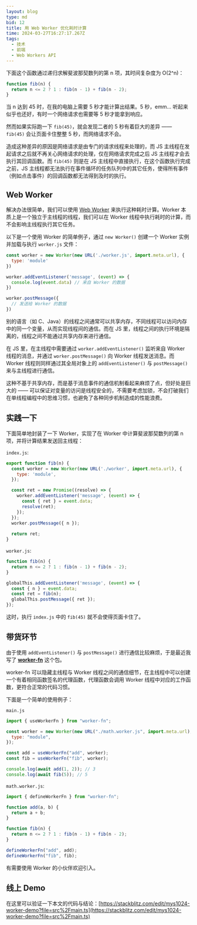 ```yaml
---
layout: blog
type: md
bid: 12
title: 用 Web Worker 优化耗时计算
time: 2024-03-27T16:27:17.267Z
tags:
  - 技术
  - 前端
  - Web Workers API
---
```


下面这个函数通过递归求解斐波那契数列的第 n 项，其时间复杂度为 O(2^n)：

```javascript
function fib(n) {
  return n <= 2 ? 1 : fib(n - 1) + fib(n - 2);
}
```

当 n 达到 45 时，在我的电脑上需要 5 秒才能计算出结果。5 秒，emm... 听起来似乎也还好，有时一个网络请求也需要等 5 秒才能拿到响应。

然而如果实际跑一下 `fib(45)`，就会发现二者的 5 秒有着巨大的差异 —— `fib(45)` 会让页面卡住整整 5 秒，而网络请求不会。

造成这种差异的原因是网络请求是由专门的请求线程来处理的，而 JS 主线程在发起请求之后就不再关心网络请求的处理，仅在网络请求完成之后 JS 主线程才会去执行其回调函数。而 `fib(45)` 则是在 JS 主线程中直接执行，在这个函数执行完成之前，JS 主线程都无法执行在事件循环的任务队列中的其它任务，使得所有事件（例如点击事件）的回调函数都无法得到及时的执行。

## Web Worker

解决办法很简单，我们可以使用 [Web Worker](https://developer.mozilla.org/zh-CN/docs/Web/API/Web_Workers_API) 来执行这种耗时计算。Worker 本质上是一个独立于主线程的线程，我们可以在 Worker 线程中执行耗时的计算，而不会影响主线程执行其它任务。

以下是一个使用 Worker 的简单例子，通过 `new Worker()` 创建一个 Worker 实例并加载与执行 `worker.js` 文件：

```javascript
const worker = new Worker(new URL('./worker.js', import.meta.url), {
  type: 'module'
})

worker.addEventListener('message', (event) => {
  console.log(event.data) // 来自 Worker 的数据
})

worker.postMessage({
  // 发送给 Worker 的数据
})
```

别的语言（如 C、Java）的线程之间通常可以共享内存，不同线程可以访问内存中的同一个变量，从而实现线程间的通信。而在 JS 里，线程之间的执行环境是隔离的，线程之间不能通过共享内存来进行通信。

在 JS 里，在主线程中需要通过 `worker.addEventListener()` 监听来自 Worker 线程的消息，并通过 `worker.postMessage()` 向 Worker 线程发送消息。而 Worker 线程则同样通过其全局对象上的 `addEventListener()` 与 `postMessage()` 来与主线程进行通信。

这种不基于共享内存，而是基于消息事件的通信机制看起来麻烦了点，但好处是巨大的 —— 可以保证对变量的访问是线程安全的，不需要考虑加锁，不会打破我们在单线程编程中的思维习惯，也避免了各种同步机制造成的性能浪费。

## 实践一下

下面简单地封装了一下 Worker，实现了在 Worker 中计算斐波那契数列的第 n 项，并将计算结果发送回主线程：

`index.js`:

```javascript
export function fib(n) {
  const worker = new Worker(new URL('./worker', import.meta.url), {
    type: 'module',
  });

  const ret = new Promise((resolve) => {
    worker.addEventListener('message', (event) => {
      const { ret } = event.data;
      resolve(ret);
    });
  });
  worker.postMessage({ n });
  
  return ret;
}
```

`worker.js`:

```javascript
function fib(n) {
  return n <= 2 ? 1 : fib(n - 1) + fib(n - 2);
}

globalThis.addEventListener('message', (event) => {
  const { n } = event.data;
  const ret = fib(n);
  globalThis.postMessage({ ret });
});
```

这时，执行 `index.js` 中的 `fib(45)` 就不会使得页面卡住了。

## 带货环节

由于使用 `addEventListener()` 与 `postMessage()` 进行通信比较麻烦，于是最近我写了 **[worker-fn](https://www.npmjs.com/package/worker-fn)** 这个包。

worker-fn 可以隐藏主线程与 Worker 线程之间的通信细节，在主线程中可以创建一个有着相同函数签名的代理函数，代理函数会调用 Worker 线程中对应的工作函数，更符合正常的代码习惯。

下面是一个简单的使用例子：

`main.js`

```javascript
import { useWorkerFn } from "worker-fn";

const worker = new Worker(new URL("./math.worker.js", import.meta.url), {
  type: "module",
});

const add = useWorkerFn("add", worker);
const fib = useWorkerFn("fib", worker);

console.log(await add(1, 2)); // 3
console.log(await fib(5)); // 5
```

`math.worker.js`:

```typescript
import { defineWorkerFn } from "worker-fn";

function add(a, b) {
  return a + b;
}

function fib(n) {
  return n <= 2 ? 1 : fib(n - 1) + fib(n - 2);
}

defineWorkerFn("add", add);
defineWorkerFn("fib", fib);
```

有需要使用 Worker 的小伙伴欢迎引入。

## 线上 Demo

在这里可以验证一下本文的代码与结论：[https://stackblitz.com/edit/mys1024-worker-demo?file=src%2Fmain.ts](https://stackblitz.com/edit/mys1024-worker-demo?file=src%2Fmain.ts)
